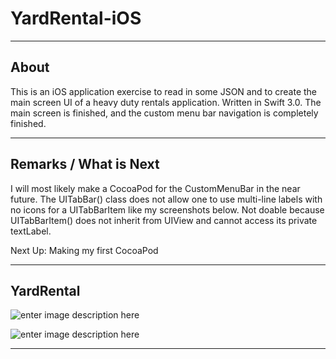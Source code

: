 YardRental-iOS
===================
----------
About
-------------
This is an iOS application exercise to read in some JSON and to create the main screen UI of a heavy duty rentals application. Written in Swift 3.0. The main screen is finished, and the custom menu bar navigation is completely finished. 

----------
Remarks / What is Next
-------------
I will most likely make a CocoaPod for the CustomMenuBar in the near future. The UITabBar() class does not allow one to use multi-line labels with no icons for a UITabBarItem like my screenshots below. Not doable because UITabBarItem() does not inherit from UIView and cannot access its private textLabel. 

Next Up: Making my first CocoaPod

----------

YardRental
-------------
![enter image description here](http://i558.photobucket.com/albums/ss26/vincent_chau1/yard6_zpsmjdb9l07.png)

![enter image description here](http://i558.photobucket.com/albums/ss26/vincent_chau1/yard5_zpsimxcwvap.png)







----------



